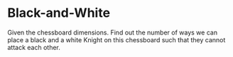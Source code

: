 # Black-and-White
Given the chessboard dimensions. Find out the number of ways we can place a black and a white Knight on this chessboard such that they cannot attack each other.
